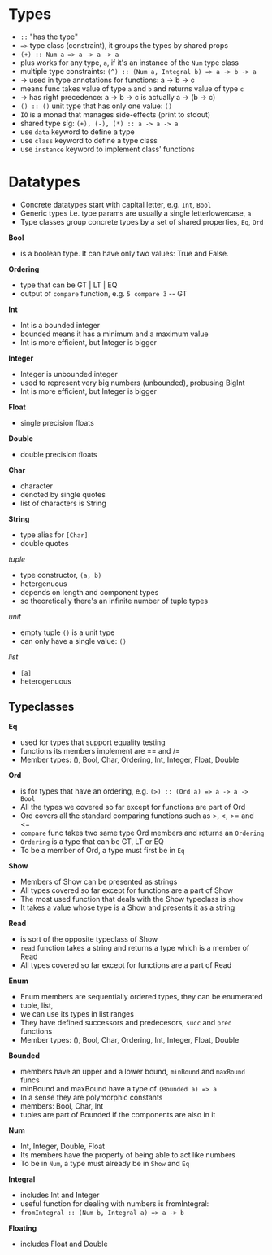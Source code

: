# Types

- `::` "has the type"
- `=>` type class (constraint), it groups the types by shared props
- `(+) :: Num a => a -> a -> a` 
- plus works for any type, `a`, if it's an instance of the `Num` type class
- multiple type constraints: `(^) :: (Num a, Integral b) => a -> b -> a`
- -> used in type annotations for functions: a -> b -> c
- means func takes value of type `a` and `b` and returns value of type `c`
- -> has right precedence: a -> b -> c is actually a -> (b -> c)
- `() :: ()` unit type that has only one value: `()`
- `IO` is a monad that manages side-effects (print to stdout)
- shared type sig: `(+), (-), (*) :: a -> a -> a`
- use `data` keyword to define a type
- use `class` keyword to define a type class
- use `instance` keyword to implement class' functions



<!-- #region Datatypes -->
# Datatypes

* Concrete datatypes start with capital letter, e.g. `Int`, `Bool`
* Generic types i.e. type params are usually a single letterlowercase, `a`
* Type classes group concrete types by a set of shared properties, `Eq`, `Ord`


**Bool**
- is a boolean type. It can have only two values: True and False.

**Ordering**
- type that can be GT | LT | EQ
- output of `compare` function, e.g. `5 compare 3` -- GT


**Int**
- Int is a bounded integer
- bounded means it has a minimum and a maximum value
- Int is more efficient, but Integer is bigger

**Integer**
- Integer is unbounded integer
- used to represent very big numbers (unbounded), probusing BigInt
- Int is more efficient, but Integer is bigger

**Float**
- single precision floats

**Double**
- double precision floats


**Char**
- character
- denoted by single quotes
- list of characters is String

**String**
- type alias for `[Char]`
- double quotes

*tuple*
- type constructor, `(a, b)`
- hetergenuous
- depends on length and component types
- so theoretically there's an infinite number of tuple types

*unit*
- empty tuple `()` is a unit type
- can only have a single value: `()`

*list*
- `[a]`
- heterogenuous

<!-- #endregion -->


<!-- #region Typeclasses -->

## Typeclasses

**Eq**
- used for types that support equality testing
- functions its members implement are == and /=
- Member types: (), Bool, Char, Ordering, Int, Integer, Float, Double

**Ord**
- is for types that have an ordering, e.g. `(>) :: (Ord a) => a -> a -> Bool`
- All the types we covered so far except for functions are part of Ord
- Ord covers all the standard comparing functions such as >, <, >= and <=
- `compare` func takes two same type Ord members and returns an `Ordering`
- `Ordering` is a type that can be GT, LT or EQ
- To be a member of Ord, a type must first be in `Eq`

**Show**
- Members of Show can be presented as strings
- All types covered so far except for functions are a part of Show
- The most used function that deals with the Show typeclass is `show`
- It takes a value whose type is a Show and presents it as a string

**Read**
- is sort of the opposite typeclass of Show
- `read` function takes a string and returns a type which is a member of Read
- All types covered so far except for functions are a part of Read

**Enum**
- Enum members are sequentially ordered types, they can be enumerated
- tuple, list,
- we can use its types in list ranges
- They have defined successors and predecesors, `succ` and `pred` functions
- Member types: (), Bool, Char, Ordering, Int, Integer, Float, Double

**Bounded**
- members have an upper and a lower bound, `minBound` and `maxBound` funcs
- minBound and maxBound have a type of `(Bounded a) => a`
- In a sense they are polymorphic constants
- members: Bool, Char, Int
- tuples are part of Bounded if the components are also in it

**Num**
- Int, Integer, Double, Float
- Its members have the property of being able to act like numbers
- To be in `Num`, a type must already be in `Show` and `Eq`

**Integral**
- includes Int and Integer
- useful function for dealing with numbers is fromIntegral:
- `fromIntegral :: (Num b, Integral a) => a -> b`

**Floating**
- includes Float and Double

<!-- #endregion -->
